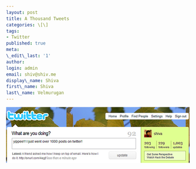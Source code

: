 ```yaml
---
layout: post
title: A Thousand Tweets
categories: \[\]
tags:
- Twitter
published: true
meta:
\_edit\_last: '1'
author:
login: admin
email: shiv@shiv.me
display\_name: Shiva
first\_name: Shiva
last\_name: Velmurugan
---
```


[![](/images/2945141063_1a9e528f86.jpg)][0]


[0]: http://www.flickr.com/photos/shvelmur/2945141063/